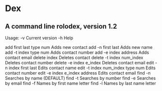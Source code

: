 # Dex
## A command line rolodex, version 1.2

Usage:
  -v                                Current version
  -h                                Help

  add first last type num           Adds new contact
  add -n first last                 Adds new name
  add -t index type num             Adds contact number
  add -e index address              Adds contact email
  delete index                      Deletes contact
  delete -t index num_index         Deletes contact number
  delete -e index e_index           Deletes contact email
  edit -n index first last          Edits contact name
  edit -t index num_index type num  Edits contact number
  edit -e index e_index address     Edits contact email
  find -n <param>                   Searches by name (DEFAULT)
  find -t <param>                   Searches by number
  find -e <param>                   Searches by email
  find -f <letter>                  Names by first name letter
  find -l <letter>                  Names by last name letter